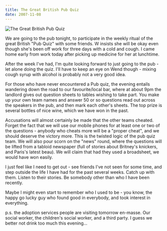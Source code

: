 ```yaml
---
title: The Great British Pub Quiz
date: 2007-11-08
---
```


![The Great British Pub Quiz](https://source.unsplash.com/npxXWgQ33ZQ/1600x900)

We are going to the pub tonight, to participate in the weekly ritual of the great British "Pub Quiz" with some friends. W insists she will be okay even though she's been off work for three days with a cold and cough. I came home early from work today after picking up medicine for her at lunchtime.

After the week I've had, I'm quite looking forward to just going to the pub - let alone doing the quiz. I'll have to keep an eye on Wend though - mixing cough syrup with alcohol is probably not a very good idea.

For those who have never encountered a Pub quiz, the evening entails wandering down the road to our favourite/local bar, where at about 9pm the landlord gives out question sheets to tables wishing to take part. You make up your own team names and answer 50 or so questions read out across the speakers in the pub, and then mark each other's sheets. The top prize is several bottles of nice wine, which we have won in the past.

Accusations will almost certainly be made that the other teams cheated. Forget the fact that we will use our mobile phones for at least one or two of the questions - anybody who cheats more will be a "proper cheat", and we should deserve the victory more. This is the twisted logic of the pub quiz team. We will also pour scorn on the "news" round, where the questions will be lifted from a tabloid newspaper (full of stories about Britney's knickers, and Paris's latest beau). We will claim that had they used a broadsheet, we would have won easily.

I just feel like I need to get out - see friends I've not seen for some time, and step outside the life I have had for the past several weeks. Catch up with them. Listen to their stories. Be somebody other than who I have been recently.

Maybe I might even start to remember who I used to be - you know, the happy go lucky guy who found good in everybody, and took interest in everything.

p.s. the adoption services people are visiting tomorrow en-masse. Our social worker, the children's social worker, and a third party. I guess we better not drink too much this evening...